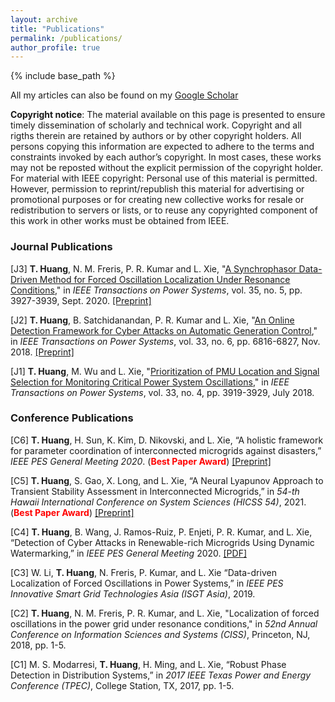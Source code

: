 ```yaml
---
layout: archive
title: "Publications"
permalink: /publications/
author_profile: true
---
```

{% include base_path %}

All my articles can also be found on my [Google Scholar](https://scholar.google.com/citations?user=ZOo09b4AAAAJ&hl=en)

**Copyright notice**: The material available on this page is presented to ensure timely dissemination of scholarly and technical work. Copyright and all rigths therein are retained by authors or by other copyright holders. All persons copying this information are expected to adhere to the terms and constraints invoked by each author’s copyright. In most cases, these works may not be reposted without the explicit permission of the copyright holder.
For material with IEEE copyright: Personal use of this material is permitted. However, permission to reprint/republish this material for advertising or promotional purposes or for creating new collective works for resale or redistribution to servers or lists, or to reuse any copyrighted component of this work in other works must be obtained from IEEE.

### Journal Publications
[J3] **T. Huang**, N. M. Freris, P. R. Kumar and L. Xie, "[A Synchrophasor Data-Driven Method for Forced Oscillation Localization Under Resonance Conditions](https://ieeexplore.ieee.org/document/9043670)," in *IEEE Transactions on Power Systems*, vol. 35, no. 5, pp. 3927-3939, Sept. 2020. [[Preprint]](https://arxiv.org/pdf/1812.06363.pdf)

[J2] **T. Huang**, B. Satchidanandan, P. R. Kumar and L. Xie, "[An Online Detection Framework for Cyber Attacks on Automatic Generation Control](https://ieeexplore.ieee.org/document/8345676)," in *IEEE Transactions on Power Systems*, vol. 33, no. 6, pp. 6816-6827, Nov. 2018. [[Preprint]](https://arxiv.org/pdf/1712.06417)

[J1] **T. Huang**, M. Wu and L. Xie, "[Prioritization of PMU Location and Signal Selection for Monitoring Critical Power System Oscillations](https://ieeexplore.ieee.org/document/8116598)," in *IEEE Transactions on Power Systems*, vol. 33, no. 4, pp. 3919-3929, July 2018. 

### Conference Publications

[C6] **T. Huang**, H. Sun, K. Kim, D. Nikovski, and L. Xie, “A holistic framework for parameter coordination of interconnected microgrids against disasters,” *IEEE PES General Meeting 2020*. (<span style="color:red">**Best Paper Award**</span>) [[Preprint]](https://arxiv.org/abs/2006.13840)

[C5] **T. Huang**, S. Gao, X. Long, and L. Xie, “A Neural Lyapunov Approach to Transient Stability Assessment in Interconnected Microgrids,” in *54-th Hawaii International Conference on System Sciences (HICSS 54)*, 2021. (<span style="color:red">**Best Paper Award**</span>) [[Preprint]](https://scholarspace.manoa.hawaii.edu/bitstream/10125/71020/0327.pdf)

[C4] **T. Huang**, B. Wang, J. Ramos-Ruiz, P. Enjeti, P. R. Kumar, and L. Xie, “Detection of Cyber Attacks in Renewable-rich Microgrids Using Dynamic Watermarking,” in *IEEE PES General Meeting* 2020. [[PDF]](https://arxiv.org/pdf/2011.12990.pdf)

[C3] W. Li, **T. Huang**, N. Freris, P. Kumar, and L. Xie “Data-driven Localization of Forced Oscillations in Power Systems,” in *IEEE PES Innovative Smart Grid Technologies Asia (ISGT Asia)*, 2019.

[C2] **T. Huang**, N. M. Freris, P. R. Kumar, and L. Xie, "Localization of forced oscillations in the power grid under resonance conditions," in *52nd Annual Conference on Information Sciences and Systems (CISS)*, Princeton, NJ, 2018, pp. 1-5.

[C1] M. S. Modarresi, **T. Huang**, H. Ming, and L. Xie, “Robust Phase Detection in Distribution Systems,” in *2017 IEEE Texas Power and Energy Conference (TPEC)*, College Station, TX, 2017, pp. 1-5.
